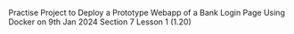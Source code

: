 Practise Project to Deploy a Prototype Webapp of a Bank Login Page Using Docker on 9th Jan 2024 Section 7 Lesson 1 (1.20)